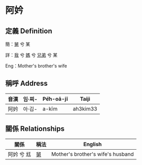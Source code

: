 # 阿妗
## 定義 Definition
簡：[舅](member16.md) 兮 某

詳：[我](member1.md) 兮 [媽](member3.md) 兮 [兄弟](member16.md) 兮 某

Eng：Mother's brother's wife

## 稱呼 Address

音漢 | 임·찌- | Pe̍͘h-oā-jī | Taiji
--- | --- | --- | --- 
阿妗 | 아·김- | a-kīm | ah3kim33 


## 關係 Relationships

關係 | 稱法 | English
--- | --- | --- 
阿妗 兮 尪 | [舅](member16.md) | Mother's brother's wife's husband
